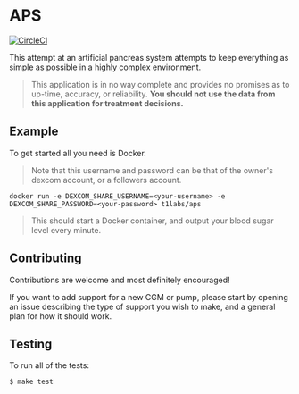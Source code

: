# APS

[![CircleCI](https://circleci.com/gh/t1labs/aps.svg?style=svg)](https://circleci.com/gh/t1labs/aps)

This attempt at an artificial pancreas system attempts to keep everything as simple as possible in a highly complex environment.

> This application is in no way complete and provides no promises as to up-time, accuracy, or reliability. **You should not use the data from this application for treatment decisions.**

## Example

To get started all you need is Docker.

> Note that this username and password can be that of the owner's dexcom account, or a followers account.

```
docker run -e DEXCOM_SHARE_USERNAME=<your-username> -e DEXCOM_SHARE_PASSWORD=<your-password> t1labs/aps
```

> This should start a Docker container, and output your blood sugar level every minute.

## Contributing

Contributions are welcome and most definitely encouraged!

If you want to add support for a new CGM or pump, please start by opening an issue describing the type of support you wish to make, and a general plan for how it should work.

## Testing

To run all of the tests:

```
$ make test
```
